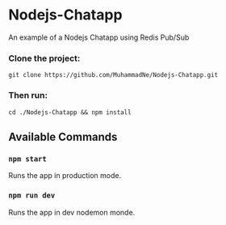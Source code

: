 # Nodejs-Chatapp
An example of a Nodejs Chatapp using Redis Pub/Sub

### Clone the project: 
`git clone https://github.com/MuhammadNe/Nodejs-Chatapp.git`
### Then run: 
`cd ./Nodejs-Chatapp && npm install`

## Available Commands
### `npm start`
Runs the app in production mode.

### `npm run dev`
Runs the app in dev nodemon monde.

